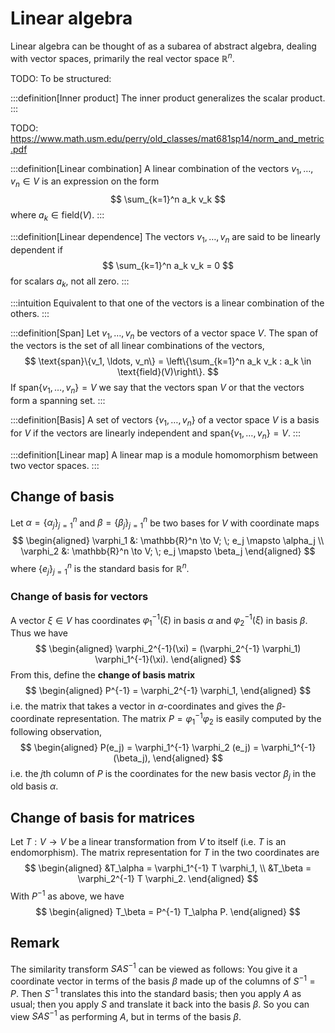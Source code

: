 # Linear algebra

Linear algebra can be thought of as a subarea of abstract algebra, dealing with vector spaces, primarily the real vector space $\mathbb{R}^n$.

TODO: To be structured:

:::definition[Inner product]
The inner product generalizes the scalar product.
:::

TODO: https://www.math.usm.edu/perry/old_classes/mat681sp14/norm_and_metric.pdf

:::definition[Linear combination]
A linear combination of the vectors $v_1, \ldots, v_n \in V$ is an expression on the form
$$
\sum_{k=1}^n a_k v_k
$$
where $a_k \in \text{field}(V)$.
:::

:::definition[Linear dependence]
The vectors $v_1, \ldots, v_n$ are said to be linearly dependent if
$$
\sum_{k=1}^n a_k v_k = 0
$$
for scalars $a_k$, not all zero.
:::

:::intuition
Equivalent to that one of the vectors is a linear combination of the others.
:::

:::definition[Span]
Let $v_1, \ldots, v_n$ be vectors of a vector space $V$. The span of the vectors is the set of all linear combinations of the vectors,
$$
\text{span}\{v_1, \ldots, v_n\} = \left\{\sum_{k=1}^n a_k v_k : a_k \in \text{field}(V)\right\}.
$$
If $\text{span}\{v_1, \ldots, v_n\} = V$ we say that the vectors span $V$ or that the vectors form a spanning set.
:::

:::definition[Basis]
A set of vectors $\{v_1, \ldots, v_n\}$ of a vector space $V$ is a basis for $V$ if the vectors are linearly independent and $\text{span}\{v_1, \ldots, v_n\} =  V$.
:::

:::definition[Linear map]
A linear map is a module homomorphism between two vector spaces.
:::


## Change of basis

Let $\alpha = \{\alpha_j\}_{j=1}^n$ and $\beta = \{\beta_j\}_{j=1}^n$ be two bases for $V$ with coordinate maps
$$
\begin{aligned}
\varphi_1 &: \mathbb{R}^n \to V; \; e_j \mapsto \alpha_j \\
\varphi_2 &: \mathbb{R}^n \to V; \; e_j \mapsto \beta_j
\end{aligned}
$$
where $\{e_j\}_{j=1}^n$ is the standard basis for $\mathbb{R}^n$.

### Change of basis for vectors

A vector $\xi \in V$ has coordinates $\varphi_1^{-1}(\xi)$ in basis $\alpha$ and $\varphi_2^{-1}(\xi)$ in basis $\beta$. Thus we have
$$
\begin{aligned}
\varphi_2^{-1}(\xi) = (\varphi_2^{-1} \varphi_1) \varphi_1^{-1}(\xi).
\end{aligned}
$$
From this, define the <strong>change of basis matrix</strong>
$$
\begin{aligned}
P^{-1} = \varphi_2^{-1} \varphi_1,
\end{aligned}
$$
i.e. the matrix that takes a vector in $\alpha$-coordinates and gives the $\beta$-coordinate representation.
The matrix $P = \varphi_1^{-1} \varphi_2$ is easily computed by the following observation,
$$
\begin{aligned}
P(e_j) = \varphi_1^{-1} \varphi_2 (e_j) = \varphi_1^{-1} (\beta_j),
\end{aligned}
$$
i.e. the $j$th column of $P$ is the coordinates for the new basis vector $\beta_j$ in the old basis $\alpha$.


## Change of basis for matrices

Let $T : V \to V$ be a linear transformation from $V$ to itself (i.e. $T$ is an endomorphism).
The matrix representation for $T$ in the two coordinates are
$$
\begin{aligned}
&T_\alpha = \varphi_1^{-1} T \varphi_1, \\
&T_\beta  = \varphi_2^{-1} T \varphi_2.
\end{aligned}
$$
With $P^{-1}$ as above, we have
$$
\begin{aligned}
T_\beta = P^{-1} T_\alpha P.
\end{aligned}
$$


## Remark

The similarity transform $SAS^{-1}$ can be viewed as follows: You give it a coordinate vector in terms of the basis $\beta$ made up of the columns of $S^{-1} = P$. Then $S^{-1}$ translates this into the standard basis; then you apply $A$ as usual; then you apply $S$ and translate it back into the basis $\beta$. So you can view $SAS^{-1}$ as performing $A$, but in terms of the basis $\beta$.
